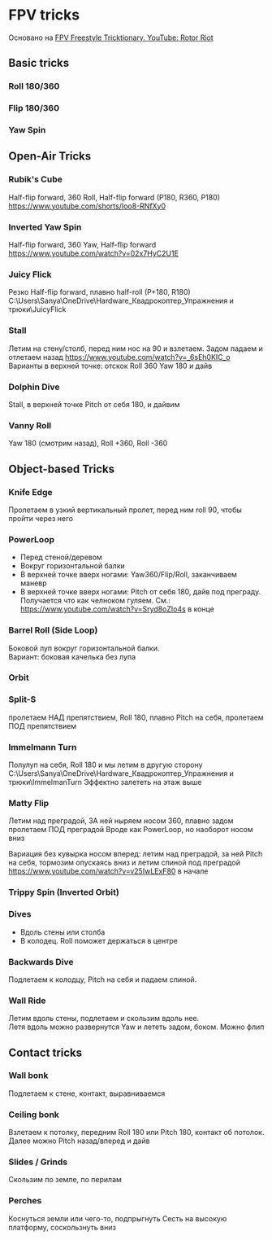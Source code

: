 # FPV tricks
Основано на [FPV Freestyle Tricktionary. YouTube: Rotor Riot](https://www.youtube.com/watch?v=n6RX8iI6gcQ)

## Basic tricks  

### Roll 180/360

### Flip 180/360

### Yaw Spin

## Open-Air Tricks

### Rubik's Cube
Half-flip forward, 360 Roll, Half-flip forward  (P180, R360, P180)  
https://www.youtube.com/shorts/Ioo8-RNfXy0

### Inverted Yaw Spin
Half-flip forward, 360 Yaw, Half-flip forward  
https://www.youtube.com/watch?v=02x7HyC2U1E

### Juicy Flick
Резко Half-flip forward, плавно half-roll (P+180, R180)  
C:\Users\Sanya\OneDrive\Hardware\_Квадрокоптер\_Упражнения и трюки\JuicyFlick

### Stall 
Летим на стену/столб, перед ним нос на 90 и взлетаем. Задом падаем и отлетаем назад
https://www.youtube.com/watch?v=_6sEh0KIC_o
Варианты в верхней точке:
 отскок
 Roll 360
 Yaw 180 и дайв

### Dolphin Dive
Stall, в верхней точке Pitch от себя 180, и дайвим

### Vanny Roll
Yaw 180 (смотрим назад), Roll +360, Roll -360  

## Object-based Tricks

### Knife Edge
Пролетаем в узкий вертикальный пролет, перед ним roll 90, чтобы пройти через него

### PowerLoop
- Перед стеной/деревом  
- Вокруг горизонтальной балки  
- В верхней точке вверх ногами: Yaw360/Flip/Roll, заканчиваем маневр   
- В верхней точке вверх ногами: Pitch от себя 180, дайв под преграду. Получается что как челноком гуляем. См.: https://www.youtube.com/watch?v=Sryd8oZIo4s в конце

### Barrel Roll (Side Loop)
Боковой луп вокруг горизонтальной балки.  
Вариант: боковая качелька без лупа

### Orbit

### Split-S
пролетаем НАД препятствием, Roll 180, плавно Pitch на себя, пролетаем ПОД препятствием

### Immelmann Turn
Полулуп на себя, Roll 180 и мы летим в другую сторону
C:\Users\Sanya\OneDrive\Hardware\_Квадрокоптер\_Упражнения и трюки\ImmelmanTurn
Эффектно залететь на этаж выше

### Matty Flip
Летим над преградой, ЗА ней ныряем носом 360, плавно задом пролетаем ПОД преградой
Вроде как PowerLoop, но наоборот носом вниз

Вариация без кувырка носом вперед: летим над преградой, за ней Pitch на себя, тормозим опускаясь вниз и летим спиной под преградой 
https://www.youtube.com/watch?v=v25IwLExF80 в начале 

### Trippy Spin (Inverted Orbit)

### Dives
- Вдоль стены или столба  
- В колодец. Roll поможет держаться в центре

### Backwards Dive
Подлетаем к колодцу, Pitch на себя и падаем спиной.

### Wall Ride
Летим вдоль стены, подлетаем и скользим вдоль нее.  
Летя вдоль можно развернутся Yaw и лететь задом, боком. Можно флип

## Contact tricks

### Wall bonk
Подлетаем к стене, контакт, выравниваемся

### Ceiling bonk
Взлетаем к потолку, передним Roll 180 или Pitch 180, контакт об потолок.   
Далее можно Pitch назад/вперед и дайв

### Slides / Grinds
Скользим по земле, по перилам

### Perches
Коснуться земли или чего-то, подпрыгнуть
Сесть на высокую платформу, соскользнуть вниз
